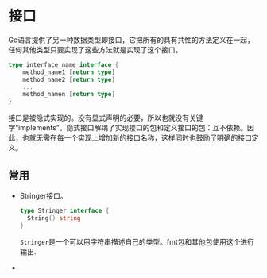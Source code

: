 # 接口

Go语言提供了另一种数据类型即接口，它把所有的具有共性的方法定义在一起，任何其他类型只要实现了这些方法就是实现了这个接口。

```go
type interface_name interface {
    method_name1 [return type]
  	method_name2 [return type]
  	...
  	method_namen [return type]
}
```

接口是被隐式实现的。没有显式声明的必要，所以也就没有关键字“implements”。隐式接口解耦了实现接口的包和定义接口的包：互不依赖。因此，也就无需在每一个实现上增加新的接口名称，这样同时也鼓励了明确的接口定义。



## 常用

- Stringer接口。

  ```go
  type Stringer interface {
    String() string
  }
  ```

  `Stringer`是一个可以用字符串描述自己的类型。fmt包和其他包使用这个进行输出.

- ​